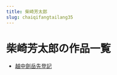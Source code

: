```yaml
---
title: 柴崎芳太郎
slug: chaiqifangtailang35
---
```


# 柴崎芳太郎の作品一覧

- [越中劍岳先登記](yuezhongjianyuexiandengjiaf)
